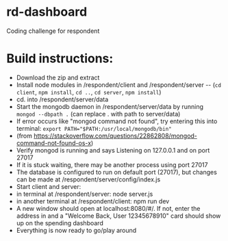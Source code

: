 # rd-dashboard
Coding challenge for respondent

# Build instructions:
- Download the zip and extract
- Install node modules in /respondent/client and /respondent/server 
-- (`cd client`, `npm install`, `cd ..`, `cd server`, `npm install`)
- cd. into /respondent/server/data
- Start the mongodb daemon in /respondent/server/data by running `mongod --dbpath .` (can replace . with path to server/data)
- If error occurs like "mongod command not found", try entering this into terminal: 
`export PATH="$PATH:/usr/local/mongodb/bin"`
- (from https://stackoverflow.com/questions/22862808/mongod-command-not-found-os-x)
- Verify mongod is running and says Listening on 127.0.0.1 and on port 27017
- If it is stuck waiting, there may be another process using port 27017
- The database is configured to run on default port (27017), but changes can be made at /respondent/server/config/index.js
- Start client and server: 
- in terminal at /respondent/server: node server.js
- in another terminal at /respondent/client: npm run dev
- A new window should open at localhost:8080/#/. If not, enter the address in and a "Welcome Back, User 12345678910" card should show up on the spending dashboard
- Everything is now ready to go/play around
